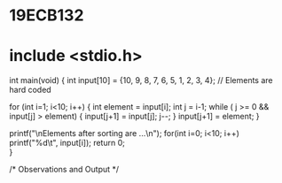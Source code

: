 # 19ECB132
# include <stdio.h>
int main(void) {
  int input[10] = {10, 9, 8, 7, 6, 5, 1, 2, 3, 4};
  // Elements are hard coded

  for (int i=1; i<10; i++) {
    int element = input[i];
    int j = i-1;
    while ( j >= 0 && input[j] > element) {
      input[j+1] = input[j];
      j--;
    }
    input[j+1] = element;
  }

  printf("\nElements after sorting are ...\n");
  for(int i=0; i<10; i++)
    printf("%d\t", input[i]);
  return 0;  
}

/* Observations and Output
*/
    
